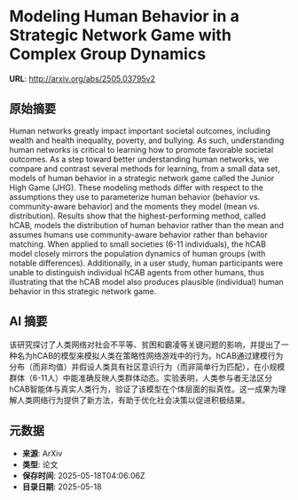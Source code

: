 # Modeling Human Behavior in a Strategic Network Game with Complex Group Dynamics

**URL**: http://arxiv.org/abs/2505.03795v2

## 原始摘要

Human networks greatly impact important societal outcomes, including wealth
and health inequality, poverty, and bullying. As such, understanding human
networks is critical to learning how to promote favorable societal outcomes. As
a step toward better understanding human networks, we compare and contrast
several methods for learning, from a small data set, models of human behavior
in a strategic network game called the Junior High Game (JHG). These modeling
methods differ with respect to the assumptions they use to parameterize human
behavior (behavior vs. community-aware behavior) and the moments they model
(mean vs. distribution). Results show that the highest-performing method,
called hCAB, models the distribution of human behavior rather than the mean and
assumes humans use community-aware behavior rather than behavior matching. When
applied to small societies (6-11 individuals), the hCAB model closely mirrors
the population dynamics of human groups (with notable differences).
Additionally, in a user study, human participants were unable to distinguish
individual hCAB agents from other humans, thus illustrating that the hCAB model
also produces plausible (individual) human behavior in this strategic network
game.


## AI 摘要

该研究探讨了人类网络对社会不平等、贫困和霸凌等关键问题的影响，并提出了一种名为hCAB的模型来模拟人类在策略性网络游戏中的行为。hCAB通过建模行为分布（而非均值）并假设人类具有社区意识行为（而非简单行为匹配），在小规模群体（6-11人）中能准确反映人类群体动态。实验表明，人类参与者无法区分hCAB智能体与真实人类行为，验证了该模型在个体层面的拟真性。这一成果为理解人类网络行为提供了新方法，有助于优化社会决策以促进积极结果。

## 元数据

- **来源**: ArXiv
- **类型**: 论文
- **保存时间**: 2025-05-18T04:06:06Z
- **目录日期**: 2025-05-18
